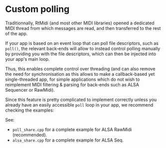 # Custom polling

Traditionnally, RtMidi (and most other MIDI libraries) opened a dedicated MIDI thread from which messages are read, and then transferred to the rest of the app.

If your app is based on an event loop that can poll file descriptors, such as `poll()`, the relevant back-ends will allow to instead control polling manually by providing you with the file descriptors, 
which can then be injected into your app's main loop. 

Thus, this enables complete control over threading (and can also remove the need for synchronisation as this allows to make a callback-based yet single-threaded app, for simple applications which do not wish to reimplement MIDI filtering & parsing for back-ends such as ALSA Sequencer or RawMidi).

Since this feature is pretty complicated to implement correctly unless you already have an easily accessible `poll` loop in your app, we recommend checking the examples: 

See:
- `poll_share.cpp` for a complete example for ALSA RawMidi (recommended).
- `alsa_share.cpp` for a complete example for ALSA Seq.